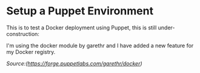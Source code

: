 

# Setup a Puppet Environment


This is to test a Docker deployment using Puppet, this is still under-construction:

I'm using the docker module by garethr and I have added a new feature for my Docker registry.

*Source:(https://forge.puppetlabs.com/garethr/docker)*




